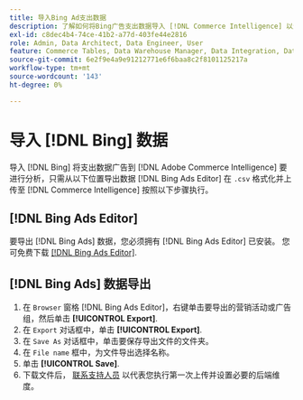 ```yaml
---
title: 导入Bing Ad支出数据
description: 了解如何将Bing广告支出数据导入 [!DNL Commerce Intelligence] 以进行分析。
exl-id: c8dec4b4-74ce-41b2-a77d-403fe44e2816
role: Admin, Data Architect, Data Engineer, User
feature: Commerce Tables, Data Warehouse Manager, Data Integration, Data Import/Export
source-git-commit: 6e2f9e4a9e91212771e6f6baa8c2f8101125217a
workflow-type: tm+mt
source-wordcount: '143'
ht-degree: 0%

---
```


# 导入 [!DNL Bing] 数据

导入 [!DNL Bing] 将支出数据广告到 [!DNL Adobe Commerce Intelligence] 要进行分析，只需从以下位置导出数据 [!DNL Bing Ads Editor] 在 `.csv` 格式化并上传至 [!DNL Commerce Intelligence] 按照以下步骤执行。

## [!DNL Bing Ads Editor]

要导出 [!DNL Bing Ads] 数据，您必须拥有 [!DNL Bing Ads Editor] 已安装。 您可免费下载 [[!DNL Bing Ads Editor]](https://about.ads.microsoft.com/en-us/solutions/tools/editor).

## [!DNL Bing Ads] 数据导出

1. 在 `Browser` 窗格 [!DNL Bing Ads Editor]，右键单击要导出的营销活动或广告组，然后单击 **[!UICONTROL Export]**.
1. 在 `Export` 对话框中，单击 **[!UICONTROL Export]**.
1. 在 `Save As` 对话框中，单击要保存导出文件的文件夹。
1. 在 `File name` 框中，为文件导出选择名称。
1. 单击 **[!UICONTROL Save]**.
1. 下载文件后，  [联系支持人员](https://experienceleague.adobe.com/docs/commerce-knowledge-base/kb/troubleshooting/miscellaneous/mbi-service-policies.html) 以代表您执行第一次上传并设置必要的后端维度。
